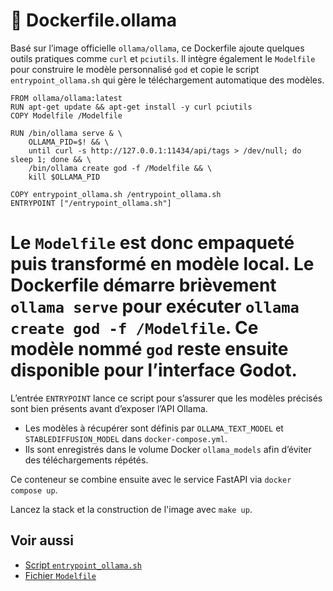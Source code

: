 # 🐋 Dockerfile.ollama

Basé sur l’image officielle `ollama/ollama`, ce Dockerfile ajoute quelques outils pratiques comme `curl` et `pciutils`. Il intègre également le `Modelfile` pour construire le modèle personnalisé `god` et copie le script `entrypoint_ollama.sh` qui gère le téléchargement automatique des modèles.

```
FROM ollama/ollama:latest
RUN apt-get update && apt-get install -y curl pciutils
COPY Modelfile /Modelfile

RUN /bin/ollama serve & \
    OLLAMA_PID=$! && \
    until curl -s http://127.0.0.1:11434/api/tags > /dev/null; do sleep 1; done && \
    /bin/ollama create god -f /Modelfile && \
    kill $OLLAMA_PID

COPY entrypoint_ollama.sh /entrypoint_ollama.sh
ENTRYPOINT ["/entrypoint_ollama.sh"]
```

Le `Modelfile` est donc empaqueté puis transformé en modèle local. Le Dockerfile démarre brièvement `ollama serve` pour exécuter `ollama create god -f /Modelfile`. Ce modèle nommé `god` reste ensuite disponible pour l’interface Godot.
=======

L’entrée `ENTRYPOINT` lance ce script pour s’assurer que les modèles précisés sont bien présents avant d’exposer l’API Ollama.

- Les modèles à récupérer sont définis par `OLLAMA_TEXT_MODEL` et `STABLEDIFFUSION_MODEL` dans `docker-compose.yml`.
- Ils sont enregistrés dans le volume Docker `ollama_models` afin d’éviter des téléchargements répétés.

Ce conteneur se combine ensuite avec le service FastAPI via `docker compose up`.

Lancez la stack et la construction de l'image avec `make up`.

## Voir aussi

- [Script `entrypoint_ollama.sh`](entrypoint-ollama.md)
- [Fichier `Modelfile`](modelfile.md)

